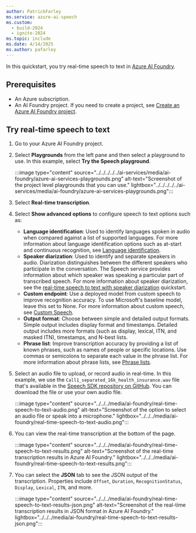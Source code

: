 ```yaml
---
author: PatrickFarley
ms.service: azure-ai-speech
ms.custom:
  - build-2024
  - ignite-2024
ms.topic: include
ms.date: 4/14/2025
ms.author: pafarley
---
```


In this quickstart, you try real-time speech to text in [Azure AI Foundry](https://ai.azure.com/?cid=learnDocs). 

## Prerequisites

- An Azure subscription.
- An AI Foundry project. If you need to create a project, see [Create an Azure AI Foundry project](../../../../../ai-foundry/how-to/create-projects.md).

## Try real-time speech to text

1. Go to your Azure AI Foundry project. 
1. Select **Playgrounds** from the left pane and then select a playground to use. In this example, select **Try the Speech playground**.

    :::image type="content" source="../../../../../ai-services/media/ai-foundry/azure-ai-services-playgrounds.png" alt-text="Screenshot of the project level playgrounds that you can use." lightbox="../../../../../ai-services/media/ai-foundry/azure-ai-services-playgrounds.png":::

1. Select **Real-time transcription**.
1. Select **Show advanced options** to configure speech to text options such as: 

    - **Language identification**: Used to identify languages spoken in audio when compared against a list of supported languages. For more information about language identification options such as at-start and continuous recognition, see [Language identification](../../../language-identification.md).
    - **Speaker diarization**: Used to identify and separate speakers in audio. Diarization distinguishes between the different speakers who participate in the conversation. The Speech service provides information about which speaker was speaking a particular part of transcribed speech. For more information about speaker diarization, see the [real-time speech to text with speaker diarization](../../../get-started-stt-diarization.md) quickstart.
    - **Custom endpoint**: Use a deployed model from custom speech to improve recognition accuracy. To use Microsoft's baseline model, leave this set to None. For more information about custom speech, see [Custom Speech](../../../custom-speech-overview.md).
    - **Output format**: Choose between simple and detailed output formats. Simple output includes display format and timestamps. Detailed output includes more formats (such as display, lexical, ITN, and masked ITN), timestamps, and N-best lists. 
    - **Phrase list**: Improve transcription accuracy by providing a list of known phrases, such as names of people or specific locations. Use commas or semicolons to separate each value in the phrase list. For more information about phrase lists, see [Phrase lists](../../../improve-accuracy-phrase-list.md).

1. Select an audio file to upload, or record audio in real-time. In this example, we use the `Call1_separated_16k_health_insurance.wav` file that's available in the [Speech SDK repository on GitHub](https://github.com/Azure-Samples/cognitive-services-speech-sdk/raw/master/scenarios/call-center/sampledata/Call1_separated_16k_health_insurance.wav). You can download the file or use your own audio file.

    :::image type="content" source="../../../media/ai-foundry/real-time-speech-to-text-audio.png" alt-text="Screenshot of the option to select an audio file or speak into a microphone." lightbox="../../../media/ai-foundry/real-time-speech-to-text-audio.png":::

1. You can view the real-time transcription at the bottom of the page.

    :::image type="content" source="../../../media/ai-foundry/real-time-speech-to-text-results.png" alt-text="Screenshot of the real-time transcription results in Azure AI Foundry." lightbox="../../../media/ai-foundry/real-time-speech-to-text-results.png":::

1. You can select the **JSON** tab to see the JSON output of the transcription. Properties include `Offset`, `Duration`, `RecognitionStatus`, `Display`, `Lexical`, `ITN`, and more.

    :::image type="content" source="../../../media/ai-foundry/real-time-speech-to-text-results-json.png" alt-text="Screenshot of the real-time transcription results in JSON format in Azure AI Foundry." lightbox="../../../media/ai-foundry/real-time-speech-to-text-results-json.png":::
